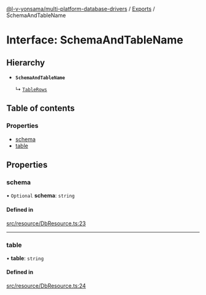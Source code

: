 [@l-v-yonsama/multi-platform-database-drivers](../README.md) / [Exports](../modules.md) / SchemaAndTableName

# Interface: SchemaAndTableName

## Hierarchy

- **`SchemaAndTableName`**

  ↳ [`TableRows`](TableRows.md)

## Table of contents

### Properties

- [schema](SchemaAndTableName.md#schema)
- [table](SchemaAndTableName.md#table)

## Properties

### schema

• `Optional` **schema**: `string`

#### Defined in

[src/resource/DbResource.ts:23](https://github.com/l-v-yonsama/db-drivers/blob/de48766/src/resource/DbResource.ts#L23)

___

### table

• **table**: `string`

#### Defined in

[src/resource/DbResource.ts:24](https://github.com/l-v-yonsama/db-drivers/blob/de48766/src/resource/DbResource.ts#L24)
